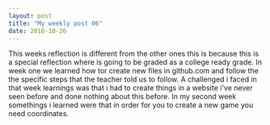 ```yaml
---
layout: post
title: "My weekly post 06"
date: 2018-10-26
---
```



This weeks reflection is different from the other ones this is because this is a special reflection where is going to be graded as a college ready grade. In week one we learned how tor create new files in github.com and follow the the specific steps that the teacher told us to follow. A challenged i faced in that week learnings was that i had to create things in a website i've never seen before and done nothing about this before. In my second week somethings i learned were that in order for you to create a new game you need coordinates. 
